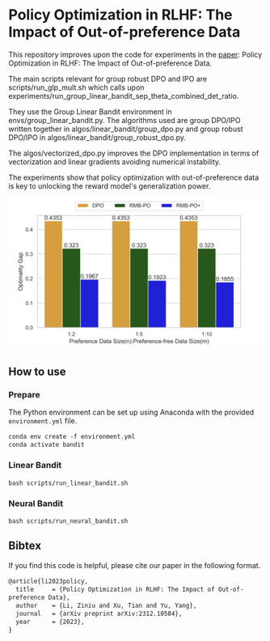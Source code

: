 # Policy Optimization in RLHF: The Impact of Out-of-preference Data


This repository improves upon the code for experiments in the [paper](https://arxiv.org/abs/2312.10584): Policy Optimization in RLHF: The Impact of Out-of-preference Data.

The main scripts relevant for group robust DPO and IPO are scripts/run_glp_mult.sh which calls upon experiments/run_group_linear_bandit_sep_theta_combined_det_ratio.

They use the Group Linear Bandit environment in envs/group_linear_bandit.py. The algorithms used are group DPO/IPO written together in algos/linear_bandit/group_dpo.py and group robust DPO/IPO in algos/linear_bandit/group_robust_dpo.py.

The algos/vectorized_dpo.py improves the DPO implementation in terms of vectorization and linear gradients avoiding numerical instability.



The experiments show that policy optimization with out-of-preference data is key to unlocking the reward model's generalization power.


<img src='./images/neural_bandit.png' width='600'>


##  How to use

### Prepare

The Python environment can be set up using Anaconda with the provided `environment.yml` file.

```
conda env create -f environment.yml
conda activate bandit
```

### Linear Bandit


```
bash scripts/run_linear_bandit.sh
```

### Neural Bandit


```
bash scripts/run_neural_bandit.sh
```

## Bibtex

If you find this code is helpful, please cite our paper in the following format.

```
@article{li2023policy,
  title     = {Policy Optimization in RLHF: The Impact of Out-of-preference Data},
  author    = {Li, Ziniu and Xu, Tian and Yu, Yang},
  journal   = {arXiv preprint arXiv:2312.10584},
  year      = {2023},
}
```

